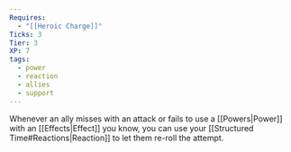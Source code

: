 ```yaml
---
Requires:
  - "[[Heroic Charge]]"
Ticks: 3
Tier: 3
XP: 7
tags:
  - power
  - reaction
  - allies
  - support
---
```

Whenever an ally misses with an attack or fails to use a [[Powers|Power]] with an [[Effects|Effect]] you know, you can use your [[Structured Time#Reactions|Reaction]] to let them re-roll the attempt.
